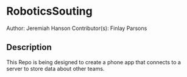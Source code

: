 # RoboticsSouting
Author: Jeremiah Hanson
Contributor(s): Finlay Parsons
## Description
This Repo is being designed to create a phone app that connects to a server to store data about other teams.

